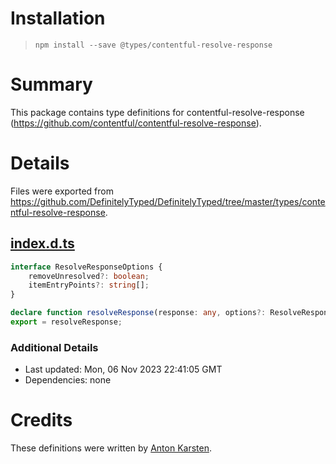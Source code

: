 # Installation
> `npm install --save @types/contentful-resolve-response`

# Summary
This package contains type definitions for contentful-resolve-response (https://github.com/contentful/contentful-resolve-response).

# Details
Files were exported from https://github.com/DefinitelyTyped/DefinitelyTyped/tree/master/types/contentful-resolve-response.
## [index.d.ts](https://github.com/DefinitelyTyped/DefinitelyTyped/tree/master/types/contentful-resolve-response/index.d.ts)
````ts
interface ResolveResponseOptions {
    removeUnresolved?: boolean;
    itemEntryPoints?: string[];
}

declare function resolveResponse(response: any, options?: ResolveResponseOptions): any;
export = resolveResponse;

````

### Additional Details
 * Last updated: Mon, 06 Nov 2023 22:41:05 GMT
 * Dependencies: none

# Credits
These definitions were written by [Anton Karsten](https://github.com/antonkarsten).

